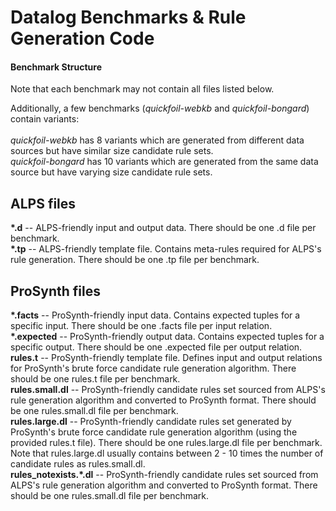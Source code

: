 # Datalog Benchmarks & Rule Generation Code

#### Benchmark Structure
Note that each benchmark may not contain all files listed below.

Additionally, a few benchmarks (*quickfoil-webkb* and *quickfoil-bongard*) contain variants: 
<br><br>
*quickfoil-webkb* has 8 variants which are generated from different data sources but have similar size candidate rule sets.
<br>
*quickfoil-bongard* has 10 variants which are generated from the same data source but have varying size candidate rule sets.

## ALPS files

<b>\*.d</b> -- ALPS-friendly input and output data. There should be one .d file per benchmark.
<br>
<b>\*.tp</b> -- ALPS-friendly template file. Contains meta-rules required for ALPS's rule generation. There should be one .tp file per benchmark.
<br>

## ProSynth files
<b>\*.facts</b> -- ProSynth-friendly input data. Contains expected tuples for a specific input. There should be one .facts file per input relation. 
<br>
<b>\*.expected</b> -- ProSynth-friendly output data. Contains expected tuples for a specific output. There should be one .expected file per output relation. 
<br>
<b>rules.t</b> -- ProSynth-friendly template file. Defines input and output relations for ProSynth's brute force candidate rule generation algorithm. There should be one rules.t file per benchmark.
<br>
<b>rules.small.dl</b> -- ProSynth-friendly candidate rules set sourced from ALPS's rule generation algorithm and converted to ProSynth format. There should be one rules.small.dl file per benchmark.
<br>
<b>rules.large.dl</b> -- ProSynth-friendly candidate rules set generated by ProSynth's brute force candidate rule generation algorithm (using the provided rules.t file). There should be one rules.large.dl file per benchmark. Note that rules.large.dl usually contains between 2 - 10 times the number of candidate rules as rules.small.dl. 
<br>
<b>rules_notexists.\*.dl</b> -- ProSynth-friendly candidate rules set sourced from ALPS's rule generation algorithm and converted to ProSynth format. There should be one rules.small.dl file per benchmark.
<br>
